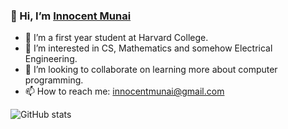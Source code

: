 ### 👋 Hi, I’m [Innocent Munai](https://www.instagram.com/inno.munai/)

- 🌱 I’m a first year student at Harvard College.
- 👀 I’m interested in CS, Mathematics and somehow Electrical Engineering.
- 💞️ I’m looking to collaborate on learning more about computer programming.
- 📫 How to reach me: innocentmunai@gmail.com


<!---
innocentmunai/innocentmunai is a ✨ special ✨ repository because its `README.md` (this file) appears on your GitHub profile.
You can click the Preview link to take a look at your changes.
--->

![GitHub stats](https://github-readme-stats.vercel.app/api?username=innocentmunai&count_private=true&show_icons=true&hide=stars,contribs)
